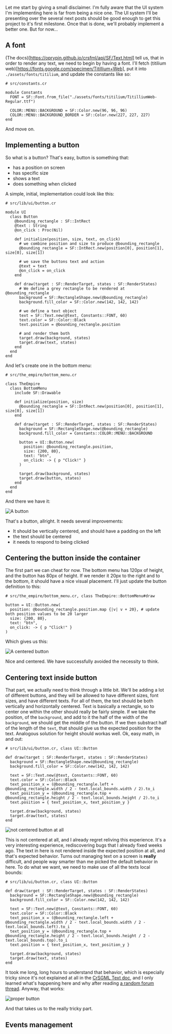 Let me start by giving a small disclaimer. I'm fully aware that the UI system I'm implementing here is far from being a nice one.
The UI system I'll be presenting over the several next posts should be good enough to get this project to it's first milestone. Once that is done, we'll probably implement a better one.
But for now...

## A font

(The docs)[https://oprypin.github.io/crsfml/api/SF/Text.html] tell us, that in order to render any text, we need to begin by having a font. I'll fetch (titilium web)[https://fonts.google.com/specimen/Titillium+Web], put it into `./assets/fonts/titilium`, and update the constants like so:

```crystal
# src/constants.cr

module Constants
  FONT = SF::Font.from_file("./assets/fonts/titilium/TitilliumWeb-Regular.ttf")

  COLOR::MENU::BACKGROUND = SF::Color.new(96, 96, 96)
  COLOR::MENU::BACKGROUND_BORDER = SF::Color.new(227, 227, 227)
end
```

And move on.

## Implementing a button

So what is a button? That's easy, button is something that:
- has a position on screen
- has specific size
- shows a text
- does something when clicked

A simple, initial, implementation could look like this:

```crystal
# src/lib/ui/button.cr

module UI
  class Button
    @bounding_rectangle : SF::IntRect
    @text : String
    @on_click : Proc(Nil)

    def initialize(position, size, text, on_click)
      # we combine position and size to produce @bounding_rectangle
      @bounding_rectangle = SF::IntRect.new(position[0], position[1], size[0], size[1])

      # we save the buttons text and action
      @text = text
      @on_click = on_click
    end

    def draw(target : SF::RenderTarget, states : SF::RenderStates)
      # We define a grey rectangle to be rendered at @bounding_rectangle
      background = SF::RectangleShape.new(@bounding_rectangle)
      background.fill_color = SF::Color.new(142, 142, 142)

      # we define a text object
      text = SF::Text.new(@text, Constants::FONT, 60)
      text.color = SF::Color::Black
      text.position = @bounding_rectangle.position

      # and render them both
      target.draw(background, states)
      target.draw(text, states)
    end
  end
end
```

And let's create one in the bottom menu:

```crystal
# src/the_empire/bottom_menu.cr

class TheEmpire
  class BottomMenu
    include SF::Drawable

    def initialize(position, size)
      @bounding_rectangle = SF::IntRect.new(position[0], position[1], size[0], size[1])
    end

    def draw(target : SF::RenderTarget, states : SF::RenderStates)
      background = SF::RectangleShape.new(@bounding_rectangle)
      background.fill_color = Constants::COLOR::MENU::BACKGROUND

      button = UI::Button.new(
        position: @bounding_rectangle.position,
        size: {200, 80},
        text: "btn",
        on_click: -> { p "Click!" }
      )

      target.draw(background, states)
      target.draw(button, states)
    end
  end
end
```

And there we have it:

![A button](/the_empire_blog/docs/assets/posts/6/button.png)

That's a button, allright. It needs several improvements:
- It should be vertically centered, and should have a padding on the left
- the text should be centered
- it needs to respond to being clicked

## Centering the button inside the container

The first part we can cheat for now. The bottom menu has 120px of height, and the button has 80px of height.
If we render it 20px to the right and to the bottom, it should have a nice visual placement. I'll just update the button definition to this:

```crystal
# src/the_empire/bottom_menu.cr, class TheEmpire::BottomMenu#draw

button = UI::Button.new(
  position: @bounding_rectangle.position.map {|v| v + 20}, # update both position values to be 20 larger
  size: {200, 80},
  text: "btn",
  on_click: -> { p "Click!" }
)
```

Which gives us this:

![A centered button](/the_empire_blog/docs/assets/posts/6/button_centered.png)

Nice and centered. We have successfully avoided the necessity to think.

## Centering text inside button

That part, we actually need to think through a little bit. We'll be adding a lot of different buttons, and they will be allowed to have different sizes, font sizes, and have different texts. For all of them, the text should be both vertically and horizontally centered.
Text is basically a rectangle, so to center one within the other should really be fairly simple.
If we take the position, of the `background`, and add to it the half of the width of the `background`, we should get the middle of the button. If we then substract half of the length of the `text`, that should give us the expected position for the text. Analogous solution for height should workas well. Ok, easy math, in and out:

```crystal
# src/lib/ui/button.cr, class UI::Button

def draw(target : SF::RenderTarget, states : SF::RenderStates)
  background = SF::RectangleShape.new(@bounding_rectangle)
  background.fill_color = SF::Color.new(142, 142, 142)

  text = SF::Text.new(@text, Constants::FONT, 60)
  text.color = SF::Color::Black
  text_position_x = (@bounding_rectangle.left + @bounding_rectangle.width / 2 - text.local_bounds.width / 2).to_i
  text_position_y = (@bounding_rectangle.top + @bounding_rectangle.height / 2 - text.local_bounds.height / 2).to_i
  text.position = { text_position_x, text_position_y }

  target.draw(background, states)
  target.draw(text, states)
end
```

![not centered button at all](/the_empire_blog/docs/assets/posts/6/button_not_centered.png)

This is not centered at all, and I already regret reliving this experience. It's a very interesting experience, rediscovering bugs that I already fixed weeks ago.
The text in here is not rendered inside the expected position at all, and that's expected behavior. Turns out managing text on a screen is **really** difficult, and people way smarter than me picked the default behavior in here.
To do what we want, we need to make use of all the texts local bounds:

```crystal
# src/lib/ui/button.cr, class UI::Button

def draw(target : SF::RenderTarget, states : SF::RenderStates)
  background = SF::RectangleShape.new(@bounding_rectangle)
  background.fill_color = SF::Color.new(142, 142, 142)

  text = SF::Text.new(@text, Constants::FONT, 60)
  text.color = SF::Color::Black
  text_position_x = (@bounding_rectangle.left + @bounding_rectangle.width / 2 - text.local_bounds.width / 2 - text.local_bounds.left).to_i
  text_position_y = (@bounding_rectangle.top + @bounding_rectangle.height / 2 - text.local_bounds.height / 2 - text.local_bounds.top).to_i
  text.position = { text_position_x, text_position_y }

  target.draw(background, states)
  target.draw(text, states)
end
```

It took me long, long hours to understand that behavior, which is especially tricky since it's not explained at all in the [CrSGML Text doc](https://oprypin.github.io/crsfml/api/SF/Text.html),
and I only learned what's happening here and why after reading [a random forum thread](https://en.sfml-dev.org/forums/index.php?topic=24026.0).
Anyway, that works:

![proper button](/the_empire_blog/docs/assets/posts/6/button_proper.png)

And that takes us to the really tricky part.

## Events management
